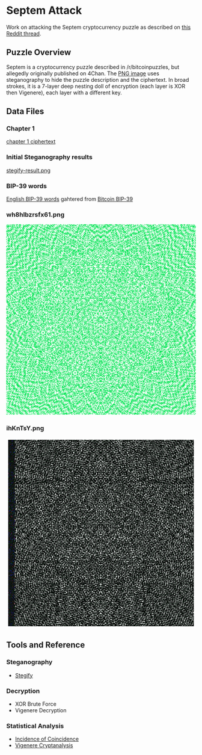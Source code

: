 # Septem Attack
Work on attacking the Septem cryptocurrency puzzle as described on [this Reddit thread](https://www.reddit.com/r/bitcoinpuzzles/comments/n61a0a/the_bizarre_septem_puzzle/).


## Puzzle Overview
Septem is a cryptocurrency puzzle described in /r/bitcoinpuzzles, but allegedly originally published on 4Chan. The [PNG image](./wh8hlbzrsfx61.png) uses steganography to hide the puzzle description and the ciphertext. In broad strokes, it is a 7-layer deep nesting doll of encryption (each layer is XOR then Vigenere), each layer with a different key.


## Data Files

### Chapter 1
[chapter 1 ciphertext](./chapter1)

### Initial Steganography results
[stegify-result.png](./stegify-result.png)

### BIP-39 words
[English BIP-39 words](./english.txt) gahtered from [Bitcoin BIP-39](https://github.com/bitcoin/bips/blob/master/bip-0039/english.txt)

### wh8hlbzrsfx61.png
![Septem Image](./wh8hlbzrsfx61.png)

### ihKnTsY.png
![Septem Image](./ihKnTsY.png)


## Tools and Reference

### Steganography
- [Stegify](https://github.com/DimitarPetrov/stegify)

### Decryption
- XOR Brute Force
- Vigenere Decryption

### Statistical Analysis
- [Incidence of Coincidence](http://practicalcryptography.com/cryptanalysis/text-characterisation/index-coincidence/)
- [Vigenere Cryptanalysis](http://practicalcryptography.com/cryptanalysis/stochastic-searching/cryptanalysis-vigenere-cipher/)

